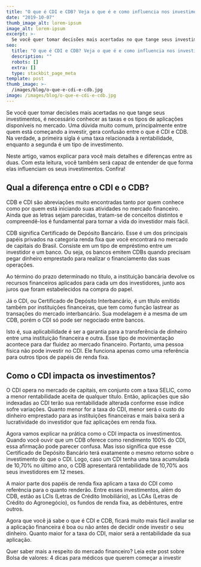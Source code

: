 ```yaml
---
title: "O que é CDI e CDB? Veja o que é e como influencia nos investimentos"
date: "2019-10-07"
thumb_image_alt: lorem-ipsum
image_alt: lorem-ipsum
excerpt: >-
  Se você quer tomar decisões mais acertadas no que tange seus investimentos, é necessário conhecer as taxas e os tipos de aplicações disponíveis no mercado. Uma dúvida muito comum, principalmente entre quem está começando a investir, gera confusão entre o que é CDI e CDB. Na verdade, a primeira sigla é uma taxa relacionada à rentabilidade, enquanto a segunda é um tipo de investimento.
seo:
  title: "O que é CDI e CDB? Veja o que é e como influencia nos investimentos"
  description: ""
  robots: []
  extra: []
  type: stackbit_page_meta
template: post
thumb_image: >-
  /images/blog/o-que-e-cdi-e-cdb.jpg
image: /images/blog/o-que-e-cdi-e-cdb.jpg
---
```


Se você quer tomar decisões mais acertadas no que tange seus investimentos, é necessário conhecer as taxas e os tipos de aplicações disponíveis no mercado. Uma dúvida muito comum, principalmente entre quem está começando a investir, gera confusão entre o que é CDI e CDB. Na verdade, a primeira sigla é uma taxa relacionada à rentabilidade, enquanto a segunda é um tipo de investimento.

Neste artigo, vamos explicar para você mais detalhes e diferenças entre as duas. Com esta leitura, você também será capaz de entender de que forma elas influenciam os seus investimentos. Confira!

## Qual a diferença entre o CDI e o CDB?

CDB e CDI são abreviações muito encontradas tanto por quem conhece como por quem está iniciando suas atividades no mercado financeiro. Ainda que as letras sejam parecidas, tratam-se de conceitos distintos e compreendê-los é fundamental para tornar a vida do investidor mais fácil.

CDB significa Certificado de Depósito Bancário. Esse é um dos principais papéis privados na categoria renda fixa que você encontrará no mercado de capitais do Brasil. Consiste em um tipo de empréstimo entre um investidor e um banco. Ou seja, os bancos emitem CDBs quando precisam pegar dinheiro emprestado para realizar o financiamento das suas operações.

Ao término do prazo determinado no título, a instituição bancária devolve os recursos financeiros aplicados para cada um dos investidores, junto aos juros que foram estabelecidos na compra do papel.

Já o CDI, ou Certificado de Depósito Interbancário, é um título emitido também por instituições financeiras, que tem como função lastrear as transações do mercado interbancário. Sua modelagem é a mesma de um CDB, porém o CDI só pode ser negociado entre bancos.

Isto é, sua aplicabilidade é ser a garantia para a transferência de dinheiro entre uma instituição financeira e outra. Esse tipo de movimentação acontece para dar fluidez ao mercado financeiro. Portanto, uma pessoa física não pode investir no CDI. Ele funciona apenas como uma referência para outros tipos de papéis de renda fixa.

## Como o CDI impacta os investimentos?

O CDI opera no mercado de capitais, em conjunto com a taxa SELIC, como a menor rentabilidade aceita de qualquer título. Então, aplicações que são indexadas ao CDI terão sua rentabilidade alterada conforme esse índice sofre variações. Quanto menor for a taxa do CDI, menor será o custo do dinheiro emprestado para as instituições financeiras e mais baixa será a lucratividade do investidor que faz aplicações em renda fixa.

Agora vamos explicar na prática como o CDI impacta os investimentos. Quando você ouvir que um CDB oferece como rendimento 100% do CDI, essa afirmação pode parecer confusa. Mas isso significa que esse Certificado de Depósito Bancário terá exatamente o mesmo retorno sobre o investimento do que o CDI. Logo, caso um CDI tenha uma taxa acumulada de 10,70% no último ano, o CDB apresentará rentabilidade de 10,70% aos seus investidores em 12 meses.

A maior parte dos papéis de renda fixa aplicam a taxa do CDI como referência para o quanto renderão. Entre esses investimentos, além do CDB, estão as LCIs (Letras de Crédito Imobiliário), as LCAs (Letras de Crédito do Agronegócio), os fundos de renda fixa, as debêntures, entre outros.

Agora que você já sabe o que é CDI e CDB, ficará muito mais fácil avaliar se a aplicação financeira é boa ou não antes de decidir onde investir o seu dinheiro. Quanto maior for a taxa do CDI, maior será a rentabilidade da sua aplicação.

Quer saber mais a respeito do mercado financeiro? Leia este post sobre Bolsa de valores: 4 dicas para médicos que querem começar a investir
